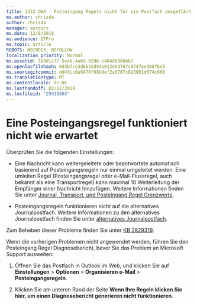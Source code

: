 ```yaml
---
title: 1332 OWA - Posteingang Regeln nicht für ein Postfach ausgeführt werden
ms.author: chrisda
author: chrisda
manager: serdars
ms.date: 12/8/2018
ms.audience: ITPro
ms.topic: article
ROBOTS: NOINDEX, NOFOLLOW
localization_priority: Normal
ms.assetid: 383d1c77-5e4b-4a69-92d6-c404d890b6b7
ms.openlocfilehash: 0d3b7ce3d6b32d94a012eb3767c0747eed80f6e5
ms.sourcegitcommit: dd43cc0a9470f98b8ef2a3787c823801d674c666
ms.translationtype: MT
ms.contentlocale: de-DE
ms.lasthandoff: 02/12/2019
ms.locfileid: "29915803"
---
```

# <a name="an-inbox-rule-doesnt-work-as-expected"></a>Eine Posteingangsregel funktioniert nicht wie erwartet

Überprüfen Sie die folgenden Einstellungen:
  
- Eine Nachricht kann weitergeleitete oder beantwortete automatisch basierend auf Posteingangsregeln nur einmal umgeleitet werden. Eine umleiten Regel (Posteingangsregel oder e-Mail-Flussregel, auch bekannt als eine Transportregel) kann maximal 10 Weiterleitung der Empfänger einer Nachricht hinzufügen. Weitere Informationen finden Sie unter [Journal, Transport, und Posteingang Regel Grenzwerte](https://docs.microsoft.com/office365/servicedescriptions/exchange-online-service-description/exchange-online-limits).
    
- Posteingangsregeln funktionieren nicht auf die alternatives Journalpostfach. Weitere Informationen zu den alternatives Journalpostfach finden Sie unter [alternatives Journalpostfach](https://docs.microsoft.com/Exchange/security-and-compliance/journaling/journaling#alternate-journaling-mailbox).
    
Zum Beheben dieser Probleme finden Sie unter [KB 2829319](https://support.microsoft.com/kb/2829319).
  
Wenn die vorherigen Problemen nicht angewendet werden, führen Sie den Posteingang Regel Diagnosebericht, bevor Sie das Problem an Microsoft Support ausweiten:
  
1. Öffnen Sie das Postfach in Outlook im Web, und klicken Sie auf **Einstellungen** \> **Optionen** \> **Organisieren e-Mail** \> **Posteingangsregeln**.
    
2. Klicken Sie am unteren Rand der Seite **Wenn Ihre Regeln klicken Sie hier, um einen Diagnosebericht generieren nicht funktionieren**.
    

